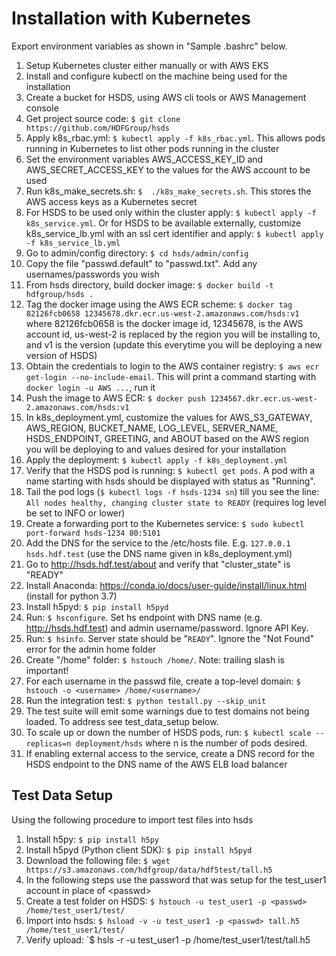 Installation with Kubernetes
============================

Export environment variables as shown in "Sample .bashrc" below.

1. Setup Kubernetes cluster either manually or with AWS EKS
2. Install and configure kubectl on the machine being used for the installation
3. Create a bucket for HSDS, using AWS cli tools or AWS Management console
4. Get project source code: `$ git clone https://github.com/HDFGroup/hsds`
5. Apply k8s_rbac.yml: `$ kubectl apply -f k8s_rbac.yml`.  This allows pods running in Kubernetes to list other pods running in the cluster
6. Set the environment variables AWS_ACCESS_KEY_ID and AWS_SECRET_ACCESS_KEY to the values for the AWS account to be used
7. Run k8s_make_secrets.sh: `$  ./k8s_make_secrets.sh`. This stores the AWS access keys as a Kubernetes secret
8. For HSDS to be used only within the cluster apply: `$ kubectl apply -f k8s_service.yml`.  Or for HSDS to be available externally, customize k8s_service_lb.yml with an ssl cert identifier and apply: `$ kubectl apply -f k8s_service_lb.yml`
9. Go to admin/config directory: `$ cd hsds/admin/config`
10. Copy the file "passwd.default" to "passwd.txt".  Add any usernames/passwords you wish
11. From hsds directory, build docker image:  `$ docker build -t hdfgroup/hsds .`
12. Tag the docker image using the AWS ECR scheme: `$ docker tag 82126fcb0658 12345678.dkr.ecr.us-west-2.amazonaws.com/hsds:v1`  where 82126fcb0658 is the docker image id, 12345678, is the AWS account id, us-west-2 is replaced by the region you will be installing to, and v1 is the version (update this everytime you will be deploying a new version of HSDS)
13. Obtain the credentials to login to the AWS container registry: `$ aws ecr get-login --no-include-email`.  This will print a command starting with `docker login -u AWS ...`, run it
14. Push the image to AWS ECR: `$ docker push 1234567.dkr.ecr.us-west-2.amazonaws.com/hsds:v1`
15. In k8s_deployment.yml, customize the values for AWS_S3_GATEWAY, AWS_REGION, BUCKET_NAME, LOG_LEVEL, SERVER_NAME, HSDS_ENDPOINT, GREETING, and ABOUT based on the AWS region you will be deploying to and values desired for your installation
16. Apply the deployment: `$ kubectl apply -f k8s_deployment.yml`
17. Verify that the HSDS pod is running: `$ kubectl get pods`.  A pod with a name starting with hsds should be displayed with status as "Running".
18. Tail the pod logs (`$ kubectl logs -f hsds-1234 sn`) till you see the line: `All nodes healthy, changing cluster state to READY` (requires log level be set to INFO or lower)
19. Create a forwarding port to the Kubernetes service: `$ sudo kubectl port-forward hsds-1234 80:5101`
20. Add the DNS for the service to the /etc/hosts file.  E.g. `127.0.0.1  hsds.hdf.test` (use the DNS name given in k8s_deployment.yml)
21. Go to <http://hsds.hdf.test/about> and verify that "cluster_state" is "READY"
22. Install Anaconda: <https://conda.io/docs/user-guide/install/linux.html>  (install for python 3.7)
23. Install h5pyd: `$ pip install h5pyd`
24. Run: `$ hsconfigure`.  Set hs endpoint with DNS name (e.g. <http://hsds.hdf.test>) and admin username/password.  Ignore API Key.
25. Run: `$ hsinfo`.  Server state should be "`READY`".  Ignore the "Not Found" error for the admin home folder
26. Create "/home" folder: `$ hstouch /home/`.  Note: trailing slash is important!
27. For each username in the passwd file, create a top-level domain: `$ hstouch -o <username> /home/<username>/`
28. Run the integration test: `$ python testall.py --skip_unit`
29. The test suite will emit some warnings due to test domains not being loaded.  To address see test_data_setup below.
30. To scale up or down the number of HSDS pods, run: `$ kubectl scale --replicas=n deployment/hsds` where n is the number of pods desired.
31. If enabling external access to the service, create a DNS record for the HSDS endpoint to the DNS name of the AWS ELB load balancer


Test Data Setup
---------------

Using the following procedure to import test files into hsds

1. Install h5py: `$ pip install h5py`
2. Install h5pyd (Python client SDK): `$ pip install h5pyd`
3. Download the following file: `$ wget https://s3.amazonaws.com/hdfgroup/data/hdf5test/tall.h5`
4. In the following steps use the password that was setup for the test_user1 account in place of \<passwd\>
5. Create a test folder on HSDS: `$ hstouch -u test_user1 -p <passwd> /home/test_user1/test/` 
6. Import into hsds: `$ hsload -v -u test_user1 -p <passwd> tall.h5 /home/test_user1/test/`
7. Verify upload: `$ hsls -r -u test_user1 -p <passwd> /home/test_user1/test/tall.h5
